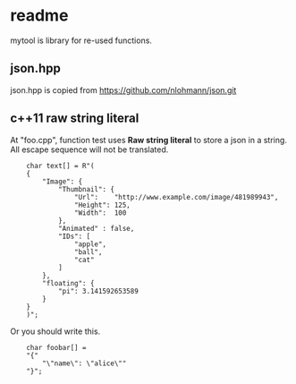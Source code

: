 # readme

mytool is library for re-used functions.

## json.hpp

json.hpp is copied from https://github.com/nlohmann/json.git

## c++11 raw string literal

At "foo.cpp", function test uses **Raw string literal** to store a
json in a string. All escape sequence will not be translated.

```
    char text[] = R"(
    {
        "Image": {
            "Thumbnail": {
                "Url":    "http://www.example.com/image/481989943",
                "Height": 125,
                "Width":  100
            },
            "Animated" : false,
            "IDs": [
                "apple",
                "ball",
                "cat"
            ]
        },
        "floating": {
            "pi": 3.141592653589
        }
    }
    )";

```

Or you should write this.
```
    char foobar[] =
    "{"
        "\"name\": \"alice\""
    "}";

```
